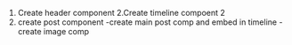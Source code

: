 1. Create header component
   2.Create timeline compoent
   2
2. create post component
   -create main post comp and embed in timeline
   -create image comp
